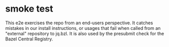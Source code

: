 # smoke test

This e2e exercises the repo from an end-users perspective.
It catches mistakes in our install instructions, or usages that fail when called from an "external" repository to jq.bzl.
It is also used by the presubmit check for the Bazel Central Registry.
